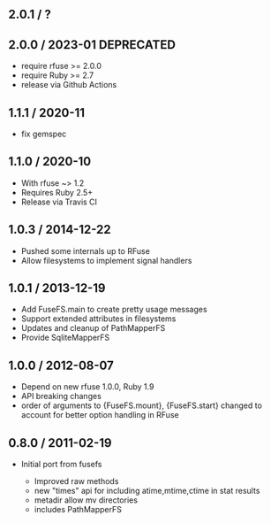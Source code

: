 2.0.1 / ?
---------------

2.0.0 / 2023-01 DEPRECATED
---------------
  * require rfuse >= 2.0.0
  * require Ruby >= 2.7
  * release via Github Actions

1.1.1 / 2020-11
---------------
  * fix gemspec
  
1.1.0 / 2020-10
---------------

 * With rfuse ~> 1.2
 * Requires Ruby 2.5+
 * Release via Travis CI

1.0.3 / 2014-12-22
----------------------

 * Pushed some internals up to RFuse
 * Allow filesystems to implement signal handlers

1.0.1 / 2013-12-19
------------------

 * Add FuseFS.main to create pretty usage messages
 * Support extended attributes in filesystems
 * Updates and cleanup of PathMapperFS
 * Provide SqliteMapperFS

1.0.0 / 2012-08-07
------------------

 * Depend on new rfuse 1.0.0, Ruby 1.9
 * API breaking changes
 * order of arguments to {FuseFS.mount}, {FuseFS.start} changed 
    to account for better option handling in RFuse

0.8.0 / 2011-02-19
------------------

* Initial port from fusefs

  * Improved raw methods
  * new "times" api for including atime,mtime,ctime in stat results
  * metadir allow mv directories
  * includes PathMapperFS

